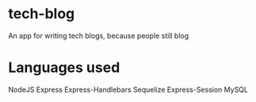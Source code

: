 # tech-blog
An app for writing tech blogs, because people still blog

# Languages used
NodeJS
Express
Express-Handlebars
Sequelize
Express-Session
MySQL
